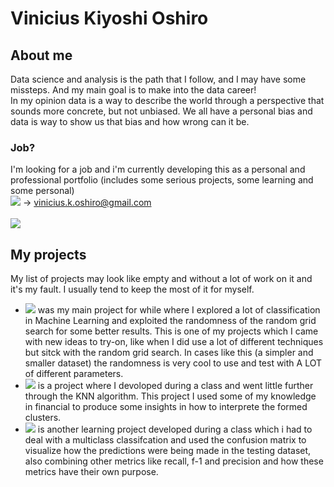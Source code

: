 # Vinicius Kiyoshi Oshiro
## About me
Data science and analysis is the path that I follow, and I may have some missteps. And my main goal is to make into the data career!\
In my opinion data is a way to describe the world through a perspective that sounds more concrete, but not unbiased. We all have a personal bias and data is way to show us that bias and how wrong can it be.
### Job?
I'm looking for a job and i'm currently developing this as a personal and professional portfolio (includes some serious projects, some learning and some personal)\
[<image src = "https://img.shields.io/badge/Gmail-D14836?style=flat-sqaured&logo=gmail&logoColor=white">]() ->  vinicius.k.oshiro@gmail.com \
\
[<image src = "https://img.shields.io/badge/LinkedIn-0077B5?style=flat-squared&logo=linkedin&logoColor=white">](https://www.linkedin.com/in/vinicius-kiyoshi-oshiro/)


## My projects
My list of projects may look like empty and without a lot of work on it and it's my fault. I usually tend to keep the most of it for myself.
* [<image src = "https://img.shields.io/badge/Titanic_Kaggle-FFA500">](https://github.com/vinimoti/Titanic-Kaggle) was my main project for while where I explored a lot of classification in Machine Learning and exploited the randomness of the random grid search for some better results. This is one of my projects which I came with new ideas to try-on, like when I did use a lot of different techniques but sitck with the random grid search. In cases like this (a simpler and smaller dataset) the randomness is very cool to use and test with A LOT of different parameters.
* [<image src = "https://img.shields.io/badge/Credit_Card_Clustering-FFA500">](https://github.com/vinimoti/Credit-card-Cluster-training) is a project where I devoloped during a class and went little further through the KNN algorithm. This project I used some of my knowledge in financial to produce some insights in how to interprete the formed clusters.
* [<image src = "https://img.shields.io/badge/Whine_Multiclass_Classification-FFA500">](https://github.com/vinimoti/Multiclass-classification-case-wine) is another learning project developed during a class which i had to deal with a multiclass classifcation and used the confusion matrix to visualize how the predictions were being made in the testing dataset, also combining other metrics like recall, f-1 and precision and how these metrics have their own purpose.

<!--
**vinimoti/vinimoti** is a ✨ _special_ ✨ repository because its `README.md` (this file) appears on your GitHub profile.

Here are some ideas to get you started:

- 🔭 I’m currently working on ...
- 🌱 I’m currently learning ...
- 👯 I’m looking to collaborate on ...
- 🤔 I’m looking for help with ...
- 💬 Ask me about ...
- 📫 How to reach me: ...
- 😄 Pronouns: ...
- ⚡ Fun fact: ...
-->
